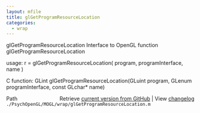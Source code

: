 ```yaml
---
layout: mfile
title: glGetProgramResourceLocation
categories:
  - wrap
---
```


glGetProgramResourceLocation  Interface to OpenGL function glGetProgramResourceLocation

usage:  r = glGetProgramResourceLocation\( program, programInterface, name \)

C function:  GLint glGetProgramResourceLocation\(GLuint program, GLenum programInterface, const GLchar\* name\)


<div class="code_header" style="text-align:right;">
  <span style="float:left;">Path&nbsp;&nbsp;</span> <span class="counter">Retrieve <a href=
  "https://raw.github.com/Psychtoolbox-3/Psychtoolbox-3/beta/./PsychOpenGL/MOGL/wrap/glGetProgramResourceLocation.m">current version from GitHub</a> | View <a href=
  "https://github.com/Psychtoolbox-3/Psychtoolbox-3/commits/beta/./PsychOpenGL/MOGL/wrap/glGetProgramResourceLocation.m">changelog</a></span>
</div>
<div class="code">
  <code>./PsychOpenGL/MOGL/wrap/glGetProgramResourceLocation.m</code>
</div>
